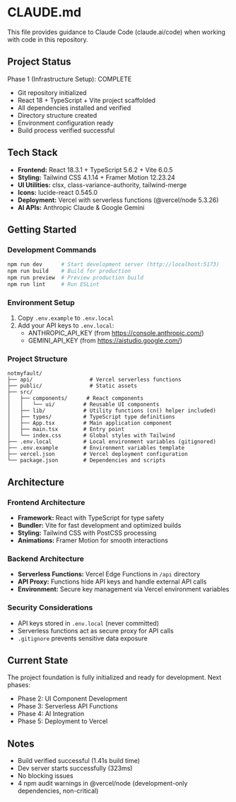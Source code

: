 # CLAUDE.md

This file provides guidance to Claude Code (claude.ai/code) when working with code in this repository.

## Project Status

Phase 1 (Infrastructure Setup): COMPLETE
- Git repository initialized
- React 18 + TypeScript + Vite project scaffolded
- All dependencies installed and verified
- Directory structure created
- Environment configuration ready
- Build process verified successful

## Tech Stack

- **Frontend:** React 18.3.1 + TypeScript 5.6.2 + Vite 6.0.5
- **Styling:** Tailwind CSS 4.1.14 + Framer Motion 12.23.24
- **UI Utilities:** clsx, class-variance-authority, tailwind-merge
- **Icons:** lucide-react 0.545.0
- **Deployment:** Vercel with serverless functions (@vercel/node 5.3.26)
- **AI APIs:** Anthropic Claude & Google Gemini

## Getting Started

### Development Commands

```bash
npm run dev      # Start development server (http://localhost:5173)
npm run build    # Build for production
npm run preview  # Preview production build
npm run lint     # Run ESLint
```

### Environment Setup

1. Copy `.env.example` to `.env.local`
2. Add your API keys to `.env.local`:
   - ANTHROPIC_API_KEY (from https://console.anthropic.com/)
   - GEMINI_API_KEY (from https://aistudio.google.com/)

### Project Structure

```
notmyfault/
├── api/                  # Vercel serverless functions
├── public/               # Static assets
├── src/
│   ├── components/      # React components
│   │   └── ui/         # Reusable UI components
│   ├── lib/            # Utility functions (cn() helper included)
│   ├── types/          # TypeScript type definitions
│   ├── App.tsx         # Main application component
│   ├── main.tsx        # Entry point
│   └── index.css       # Global styles with Tailwind
├── .env.local          # Local environment variables (gitignored)
├── .env.example        # Environment variables template
├── vercel.json         # Vercel deployment configuration
└── package.json        # Dependencies and scripts
```

## Architecture

### Frontend Architecture
- **Framework:** React with TypeScript for type safety
- **Bundler:** Vite for fast development and optimized builds
- **Styling:** Tailwind CSS with PostCSS processing
- **Animations:** Framer Motion for smooth interactions

### Backend Architecture
- **Serverless Functions:** Vercel Edge Functions in `/api` directory
- **API Proxy:** Functions hide API keys and handle external API calls
- **Environment:** Secure key management via Vercel environment variables

### Security Considerations
- API keys stored in `.env.local` (never committed)
- Serverless functions act as secure proxy for API calls
- `.gitignore` prevents sensitive data exposure

## Current State

The project foundation is fully initialized and ready for development. Next phases:
- Phase 2: UI Component Development
- Phase 3: Serverless API Functions
- Phase 4: AI Integration
- Phase 5: Deployment to Vercel

## Notes

- Build verified successful (1.41s build time)
- Dev server starts successfully (323ms)
- No blocking issues
- 4 npm audit warnings in @vercel/node (development-only dependencies, non-critical)
